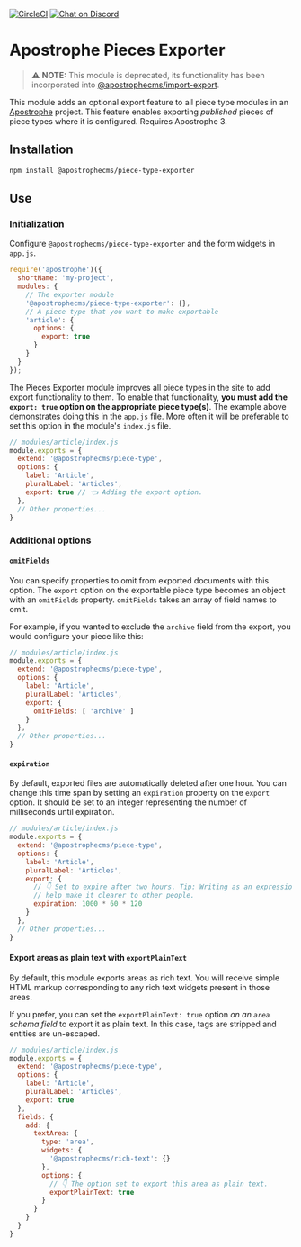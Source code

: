 [![CircleCI](https://circleci.com/gh/apostrophecms/piece-type-exporter/tree/main.svg?style=svg)](https://circleci.com/gh/apostrophecms/piece-type-exporter/tree/main)
[![Chat on Discord](https://img.shields.io/discord/517772094482677790.svg)](https://chat.apostrophecms.org)

# Apostrophe Pieces Exporter

> ⚠️ **NOTE:** This module is deprecated, its functionality has been incorporated into [@apostrophecms/import-export](https://github.com/apostrophecms/import-export).

This module adds an optional export feature to all piece type modules in an [Apostrophe](https://apostrophecms.com) project. This feature enables exporting *published* pieces of piece types where it is configured. Requires Apostrophe 3.

## Installation

```bash
npm install @apostrophecms/piece-type-exporter
```

## Use

### Initialization

Configure `@apostrophecms/piece-type-exporter` and the form widgets in `app.js`.

```javascript
require('apostrophe')({
  shortName: 'my-project',
  modules: {
    // The exporter module
    '@apostrophecms/piece-type-exporter': {},
    // A piece type that you want to make exportable
    'article': {
      options: {
        export: true
      }
    }
  }
});
```

The Pieces Exporter module improves all piece types in the site to add export functionality to them. To enable that functionality, **you must add the `export: true` option on the appropriate piece type(s)**. The example above demonstrates doing this in the `app.js` file. More often it will be preferable to set this option in the module's `index.js` file.

```javascript
// modules/article/index.js
module.exports = {
  extend: '@apostrophecms/piece-type',
  options: {
    label: 'Article',
    pluralLabel: 'Articles',
    export: true // 👈 Adding the export option.
  },
  // Other properties...
}
```

### Additional options

#### `omitFields`

You can specify properties to omit from exported documents with this option. The `export` option on the exportable piece type becomes an object with an `omitFields` property. `omitFields` takes an array of field names to omit.

For example, if you wanted to exclude the `archive` field from the export, you would configure your piece like this:

```javascript
// modules/article/index.js
module.exports = {
  extend: '@apostrophecms/piece-type',
  options: {
    label: 'Article',
    pluralLabel: 'Articles',
    export: {
      omitFields: [ 'archive' ]
    }
  },
  // Other properties...
}
```

#### `expiration`

By default, exported files are automatically deleted after one hour. You can change this time span by setting an `expiration` property on the `export` option. It should be set to an integer representing the number of milliseconds until expiration.

```javascript
// modules/article/index.js
module.exports = {
  extend: '@apostrophecms/piece-type',
  options: {
    label: 'Article',
    pluralLabel: 'Articles',
    export: {
      // 👇 Set to expire after two hours. Tip: Writing as an expression can
      // help make it clearer to other people.
      expiration: 1000 * 60 * 120
    }
  },
  // Other properties...
}
```

#### Export areas as plain text with `exportPlainText`

By default, this module exports areas as rich text. You will receive simple HTML markup corresponding to any rich text widgets present in those areas.

If you prefer, you can set the `exportPlainText: true` option *on an `area` schema field* to export it as plain text. In this case, tags are stripped and entities are un-escaped.

```javascript
// modules/article/index.js
module.exports = {
  extend: '@apostrophecms/piece-type',
  options: {
    label: 'Article',
    pluralLabel: 'Articles',
    export: true
  },
  fields: {
    add: {
      textArea: {
        type: 'area',
        widgets: {
          '@apostrophecms/rich-text': {}
        },
        options: {
          // 👇 The option set to export this area as plain text.
          exportPlainText: true
        }
      }
    }
  }
}
```
